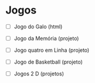 # Jogos
- [ ] Jogo do Galo (html)
- [ ] Jogo da Memória (projeto)
- [ ] Jogo quatro em Linha (projeto)
- [ ] Jogo de Basketball (projeto)
- [ ] Jogos 2 D (projetos)

